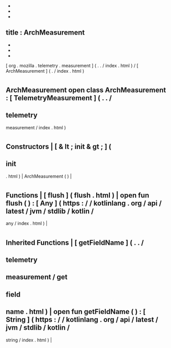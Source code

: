 -
-
-
title
:
ArchMeasurement
-
-
-
-
[
org
.
mozilla
.
telemetry
.
measurement
]
(
.
.
/
index
.
html
)
/
[
ArchMeasurement
]
(
.
/
index
.
html
)
#
ArchMeasurement
open
class
ArchMeasurement
:
[
TelemetryMeasurement
]
(
.
.
/
-
telemetry
-
measurement
/
index
.
html
)
#
#
#
Constructors
|
[
&
lt
;
init
&
gt
;
]
(
-
init
-
.
html
)
|
ArchMeasurement
(
)
|
#
#
#
Functions
|
[
flush
]
(
flush
.
html
)
|
open
fun
flush
(
)
:
[
Any
]
(
https
:
/
/
kotlinlang
.
org
/
api
/
latest
/
jvm
/
stdlib
/
kotlin
/
-
any
/
index
.
html
)
|
#
#
#
Inherited
Functions
|
[
getFieldName
]
(
.
.
/
-
telemetry
-
measurement
/
get
-
field
-
name
.
html
)
|
open
fun
getFieldName
(
)
:
[
String
]
(
https
:
/
/
kotlinlang
.
org
/
api
/
latest
/
jvm
/
stdlib
/
kotlin
/
-
string
/
index
.
html
)
|
